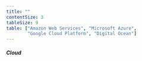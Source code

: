 ```yaml
---
title: ""
contentSize: 3
tableSize: 9
table: ["Amazon Web Services", "Microsoft Azure", 
        "Google Cloud Platform", "Digital Ocean"]
---
```

##### Cloud
